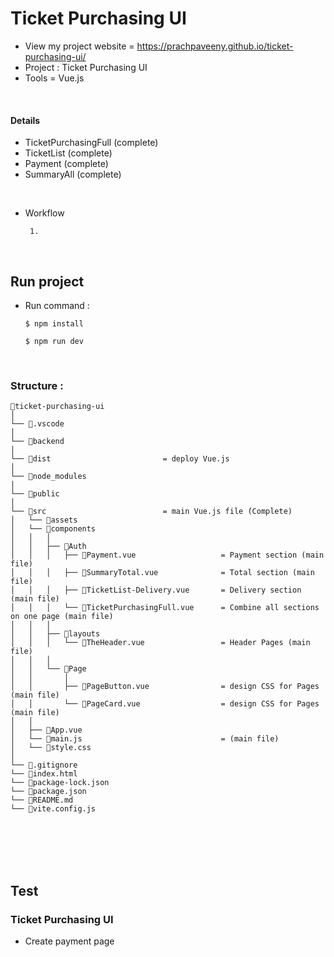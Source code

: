 # Ticket Purchasing UI
- View my project website = https://prachpaveeny.github.io/ticket-purchasing-ui/
- Project : Ticket Purchasing UI
- Tools = Vue.js
</br>

#### Details
- TicketPurchasingFull (complete)
- TicketList (complete)
- Payment (complete)
- SummaryAll (complete)
</br>

- Workflow
    ```
     1. 
    ```
</br>

## Run project
- Run command :
    ```
    $ npm install
    ```
    ```
    $ npm run dev
    ```

</br>

### Structure :
```
📁ticket-purchasing-ui
│
└── 📁.vscode
│
└── 📁backend
│
└── 📁dist			        	  = deploy Vue.js
│
└── 📁node_modules
│
└── 📁public
│
└── 📁src				          = main Vue.js file (์Complete)
│   └── 📁assets
│   └── 📁components
│   │   │
│   │   ├── 📁Auth
│   │   │   ├── 📄Payment.vue                   = Payment section (main file)
│   │   │   ├── 📄SummaryTotal.vue              = Total section (main file)
│   │   │   ├── 📄TicketList-Delivery.vue       = Delivery section (main file)
│   │   │   └── 📄TicketPurchasingFull.vue      = Combine all sections on one page (main file)
│   │   │
│   │   ├── 📁layouts
│   │   │   └── 📄TheHeader.vue                 = Header Pages (main file)
│   │   │
│   │   └── 📁Page
│   │       │
│   │       ├── 📄PageButton.vue                = design CSS for Pages (main file)
│   │       └── 📄PageCard.vue                  = design CSS for Pages (main file)
│   │
│   ├── 📄App.vue
│   └── 📄main.js                               = (main file)
│   └── 📄style.css
│       			
└── 📄.gitignore	
└── 📄index.html
└── 📄package-lock.json
└── 📄package.json					
└── 📄README.md
└── 📄vite.config.js
```

</br></br></br></br>

## Test
### Ticket Purchasing UI
- Create payment page